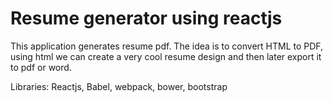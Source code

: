 # Resume generator using reactjs

This application generates resume pdf. The idea is to convert HTML to PDF, using html we can create a very cool resume design and then later export it to pdf or word.

Libraries: 
Reactjs,
Babel,
webpack,
bower,
bootstrap

